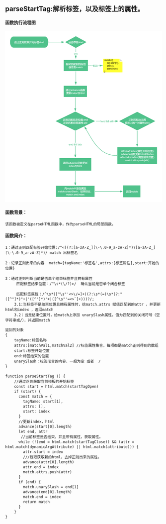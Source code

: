 
## parseStartTag:解析标签，以及标签上的属性。


#### 函数执行流程图
![](../image/parseStarTag.png)

#### 函数背景：
    该函数被定义在parseHTML函数中，作为parseHTML的局部函数。
  
#### 函数简介：

    1：通过正则匹配标签开始位置:/^<((?:[a-zA-Z_][\-\.0-9_a-zA-Z]*)?[a-zA-Z_][\-\.0-9_a-zA-Z]*)/ match 出标签名
   
    2：记录正则出来的内容  match={tagName:'标签名',attrs:[标签属性],start:开始的位置}
    
    3：通过正则判断当前是否单个结束标签并且拥有属性
         匹配标签结束位置：/^\s*(\/?)>/  确认当前是否单个闭合标签
         
         匹配标签属性：/^\s*([^\s"'<>\/=]+)(?:\s*(=)\s*(?:"([^"]*)"+|'([^']*)'+|([^\s"'=<>`]+)))?/;
        3.1:当标签不是结束位置且拥有属性时，给match.attrs 赋值匹配到的attr ，并更新html和index ，返回match
        3.2：当是结束位置时，给match上添加 unarySlash属性，值为匹配到的关闭符号（空字符串或/），并返回match 
```
返回的对象
{
    tagName:标签名称
    attrs:[matchVal1,matchVal2] //标签属性集合，每项都是match正则得到的数组
    start:标签开始位置
    end:标签结束的位置
    unarySlash：标签闭合的内容，一般为空 或者  /
}

function parseStartTag () {
    //通过正则获取当前模板的开始标签
    const start = html.match(startTagOpen)
    if (start) {
      const match = {
        tagName: start[1],
        attrs: [],
        start: index
      }
      //更新index，html
      advance(start[0].length)
      let end, attr
       //当前标签是否结束，并且带有属性，获取属性。
      while (!(end = html.match(startTagClose)) && (attr = html.match(dynamicArgAttribute) || html.match(attribute))) {
        attr.start = index
        ///截取获取新的html，去掉正则出来的属性。
        advance(attr[0].length)
        attr.end = index
        match.attrs.push(attr)
      }
      if (end) {
        match.unarySlash = end[1]
        advance(end[0].length)
        match.end = index
        return match
      }
    }
}


